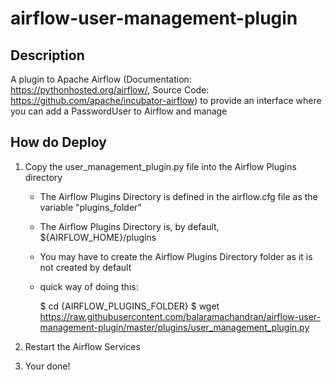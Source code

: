 # airflow-user-management-plugin

## Description

A plugin to Apache Airflow (Documentation: https://pythonhosted.org/airflow/, Source Code: https://github.com/apache/incubator-airflow) to provide an interface where you can add a PasswordUser to Airflow and manage

## How do Deploy

1. Copy the user_management_plugin.py file into the Airflow Plugins directory

    * The Airflow Plugins Directory is defined in the airflow.cfg file as the variable "plugins_folder"
    
    * The Airflow Plugins Directory is, by default, ${AIRFLOW_HOME}/plugins
    
    * You may have to create the Airflow Plugins Directory folder as it is not created by default
    
    * quick way of doing this:
    
        $ cd {AIRFLOW_PLUGINS_FOLDER}
        $ wget https://raw.githubusercontent.com/balaramachandran/airflow-user-management-plugin/master/plugins/user_management_plugin.py
 
2. Restart the Airflow Services

3. Your done!
